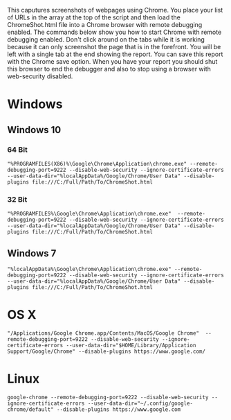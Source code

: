 This caputures screenshots of webpages using Chrome. You place your list of URLs in the array at the top of the script and then load the ChromeShot.html file into a Chrome browser with remote debugging enabled. The commands below show you how to start Chrome with remote debugging enabled. Don't click around on the tabs while it is working because it can only screenshot the page that is in the forefront. You will be left with a single tab at the end showing the report. You can save this report with the Chrome save option. When you have your report you should shut this browser to end the debugger and also to stop using a browser with web-security disabled.

# Windows

## Windows 10

### 64 Bit

```"%PROGRAMFILES(X86)%\Google\Chrome\Application\chrome.exe" --remote-debugging-port=9222 --disable-web-security --ignore-certificate-errors --user-data-dir="%localAppData%/Google/Chrome/User Data" --disable-plugins file:///C:/Full/Path/To/ChromeShot.html```

### 32 Bit

```"%PROGRAMFILES%\Google\Chrome\Application\chrome.exe"  --remote-debugging-port=9222 --disable-web-security --ignore-certificate-errors --user-data-dir="%localAppData%/Google/Chrome/User Data" --disable-plugins file:///C:/Full/Path/To/ChromeShot.html```

## Windows 7

```"%localAppData%\Google\Chrome\Application\chrome.exe" --remote-debugging-port=9222 --disable-web-security --ignore-certificate-errors --user-data-dir="%localAppData%/Google/Chrome/User Data" --disable-plugins file:///C:/Full/Path/To/ChromeShot.html```

# OS X

```"/Applications/Google Chrome.app/Contents/MacOS/Google Chrome"  --remote-debugging-port=9222 --disable-web-security --ignore-certificate-errors --user-data-dir="$HOME/Library/Application Support/Google/Chrome" --disable-plugins https://www.google.com/```

# Linux

```google-chrome --remote-debugging-port=9222 --disable-web-security --ignore-certificate-errors --user-data-dir="~/.config/google-chrome/default" --disable-plugins https://www.google.com```
